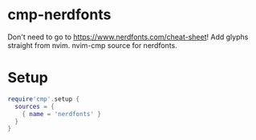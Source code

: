 # cmp-nerdfonts

Don't need to go to https://www.nerdfonts.com/cheat-sheet! Add glyphs straight from nvim.
nvim-cmp source for nerdfonts.

# Setup

```lua
require'cmp'.setup {
  sources = {
    { name = 'nerdfonts' }
  }
}
```
